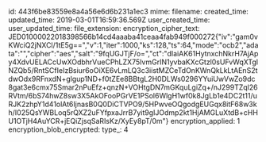 id: 443f6be83559e8a4a56e6d6b231a1ec3
mime: 
filename: 
created_time: 
updated_time: 2019-03-01T16:59:36.569Z
user_created_time: 
user_updated_time: 
file_extension: 
encryption_cipher_text: JED01000022018398566b14cd4aaaba41ceaa4fab949f000272{"iv":"gam0vKWciQ2jNXCl/1tE5g==","v":1,"iter":1000,"ks":128,"ts":64,"mode":"ocb2","adata":"","cipher":"aes","salt":"9fqUGJTjF/o=","ct":"dIaiAK61HytnxchNkrH7AjApy4XdvUELACcUwXOdbhrVueCPhLZX75IvmGrIN1yvbaKXcGtzl0sUFvWqXTgINZQb5/RntSCfIeIzBsiur6oOiXE6vLmLQ3c3iistMZCeTdOnKWnQkLkLtAEnS2tdwOdx9RFnxdN+glgup1ND+f0tZEe8BBtgL2H0DLWs0296YYuiUwVwZo9dc8gat3e6cmx75Smar2nPuEfz+qnzN+VOHtgDN7mGKquLgiZq+/nJ299TZql26RVtm/6bS74hwZ8sw3X5AkOFooPGrVE1PSol6WlgH1wf0k8JgLb1e4DC2t11/uRJK2zhpY1d41olAt6IjnasB0Q0DiCTVPO9/5HPwveOQgodgEUGqx8itF68w3kh/I025QsYWBLoq5rQXZ2uFYfpxaJrrB7yit9gIJOdmp2kt1HjAMGLuXtdB+cHHU1OTjH4AuYCR+jEQiZjsqSaRIsKz/XyEy8pT/0m"}
encryption_applied: 1
encryption_blob_encrypted: 
type_: 4